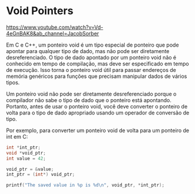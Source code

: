 # Void Pointers
 
 https://www.youtube.com/watch?v=Vd-4eGnBAK8&ab_channel=JacobSorber

Em C e C++, um ponteiro void é um tipo especial de ponteiro que pode apontar para qualquer tipo de dado, mas não pode ser diretamente desreferenciado. O tipo de dado apontado por um ponteiro void não é conhecido em tempo de compilação, mas deve ser especificado em tempo de execução. Isso torna o ponteiro void útil para passar endereços de memória genéricos para funções que precisam manipular dados de vários tipos.

Um ponteiro void não pode ser diretamente desreferenciado porque o compilador não sabe o tipo de dado que o ponteiro está apontando. Portanto, antes de usar o ponteiro void, você deve converter o ponteiro de volta para o tipo de dado apropriado usando um operador de conversão de tipo.

Por exemplo, para converter um ponteiro void de volta para um ponteiro de int em C:

```c
int *int_ptr;
void *void_ptr;
int value = 42;

void_ptr = &value;
int_ptr = (int*) void_ptr;

printf("The saved value in %p is %d\n", void_ptr, *int_ptr);
```